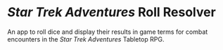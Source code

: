 # _Star Trek Adventures_ Roll Resolver

An app to roll dice and display their results in game terms for combat encounters in the _Star Trek Adventures_ Tabletop RPG.
